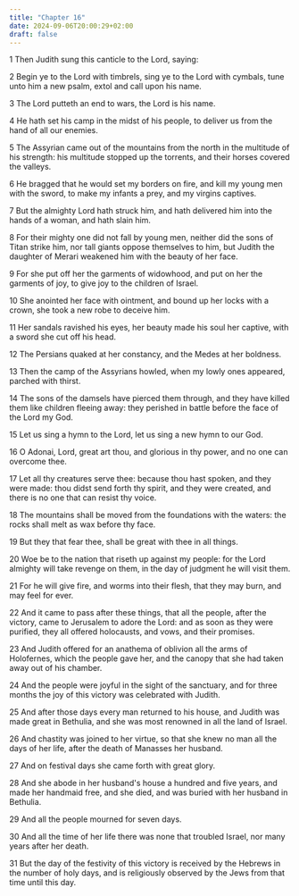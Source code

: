```yaml
---
title: "Chapter 16"
date: 2024-09-06T20:00:29+02:00
draft: false
---
```



1 Then Judith sung this canticle to the Lord, saying:

2 Begin ye to the Lord with timbrels, sing ye to the Lord with cymbals, tune unto him a new psalm, extol and call upon his name.

3 The Lord putteth an end to wars, the Lord is his name.

4 He hath set his camp in the midst of his people, to deliver us from the hand of all our enemies.

5 The Assyrian came out of the mountains from the north in the multitude of his strength: his multitude stopped up the torrents, and their horses covered the valleys.

6 He bragged that he would set my borders on fire, and kill my young men with the sword, to make my infants a prey, and my virgins captives.

7 But the almighty Lord hath struck him, and hath delivered him into the hands of a woman, and hath slain him.

8 For their mighty one did not fall by young men, neither did the sons of Titan strike him, nor tall giants oppose themselves to him, but Judith the daughter of Merari weakened him with the beauty of her face.

9 For she put off her the garments of widowhood, and put on her the garments of joy, to give joy to the children of Israel.

10 She anointed her face with ointment, and bound up her locks with a crown, she took a new robe to deceive him.

11 Her sandals ravished his eyes, her beauty made his soul her captive, with a sword she cut off his head.

12 The Persians quaked at her constancy, and the Medes at her boldness.

13 Then the camp of the Assyrians howled, when my lowly ones appeared, parched with thirst.

14 The sons of the damsels have pierced them through, and they have killed them like children fleeing away: they perished in battle before the face of the Lord my God.

15 Let us sing a hymn to the Lord, let us sing a new hymn to our God.

16 O Adonai, Lord, great art thou, and glorious in thy power, and no one can overcome thee.

17 Let all thy creatures serve thee: because thou hast spoken, and they were made: thou didst send forth thy spirit, and they were created, and there is no one that can resist thy voice.

18 The mountains shall be moved from the foundations with the waters: the rocks shall melt as wax before thy face.

19 But they that fear thee, shall be great with thee in all things.

20 Woe be to the nation that riseth up against my people: for the Lord almighty will take revenge on them, in the day of judgment he will visit them.

21 For he will give fire, and worms into their flesh, that they may burn, and may feel for ever.

22 And it came to pass after these things, that all the people, after the victory, came to Jerusalem to adore the Lord: and as soon as they were purified, they all offered holocausts, and vows, and their promises.

23 And Judith offered for an anathema of oblivion all the arms of Holofernes, which the people gave her, and the canopy that she had taken away out of his chamber.

24 And the people were joyful in the sight of the sanctuary, and for three months the joy of this victory was celebrated with Judith.

25 And after those days every man returned to his house, and Judith was made great in Bethulia, and she was most renowned in all the land of Israel.

26 And chastity was joined to her virtue, so that she knew no man all the days of her life, after the death of Manasses her husband.

27 And on festival days she came forth with great glory.

28 And she abode in her husband's house a hundred and five years, and made her handmaid free, and she died, and was buried with her husband in Bethulia.

29 And all the people mourned for seven days.

30 And all the time of her life there was none that troubled Israel, nor many years after her death.

31 But the day of the festivity of this victory is received by the Hebrews in the number of holy days, and is religiously observed by the Jews from that time until this day.

